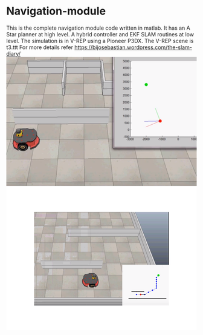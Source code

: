 # Navigation-module

This is the complete navigation module code written in matlab. It has an A Star planner at high level. A hybrid controller 
and EKF SLAM routines at low level. The simulation is in V-REP using a Pioneer P3DX. The V-REP scene is t3.ttt
For more details refer https://bijosebastian.wordpress.com/the-slam-diary/
![alt text](https://github.com/BijoSebastian/Navigation-module/blob/master/2.PNG)
![alt text](https://github.com/BijoSebastian/Navigation-module/blob/master/Presentation1.png)
